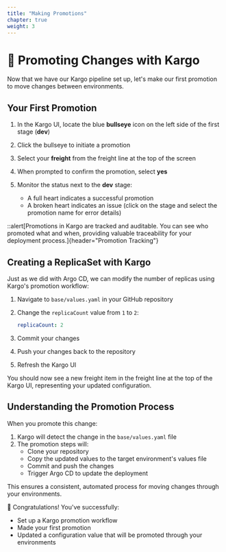 ```yaml
---
title: "Making Promotions"
chapter: true
weight: 3
---
```


# 🚀 Promoting Changes with Kargo

Now that we have our Kargo pipeline set up, let's make our first promotion to move changes between environments.

## Your First Promotion



1. In the Kargo UI, locate the blue **bullseye** icon on the left side of the first stage (**dev**)
   
2. Click the bullseye to initiate a promotion

3. Select your **freight** from the freight line at the top of the screen

4. When prompted to confirm the promotion, select **yes**

5. Monitor the status next to the **dev** stage:
   - A full heart indicates a successful promotion
   - A broken heart indicates an issue (click on the stage and select the promotion name for error details)


::alert[Promotions in Kargo are tracked and auditable. You can see who promoted what and when, providing valuable traceability for your deployment process.]{header="Promotion Tracking"}

## Creating a ReplicaSet with Kargo

Just as we did with Argo CD, we can modify the number of replicas using Kargo's promotion workflow:



1. Navigate to `base/values.yaml` in your GitHub repository

2. Change the `replicaCount` value from `1` to `2`:

   ```yaml
   replicaCount: 2
   ```

3. Commit your changes

4. Push your changes back to the repository

5. Refresh the Kargo UI


You should now see a new freight item in the freight line at the top of the Kargo UI, representing your updated configuration.

## Understanding the Promotion Process

When you promote this change:

1. Kargo will detect the change in the `base/values.yaml` file
2. The promotion steps will:
   - Clone your repository
   - Copy the updated values to the target environment's values file
   - Commit and push the changes
   - Trigger Argo CD to update the deployment

This ensures a consistent, automated process for moving changes through your environments.

🎉 Congratulations! You've successfully:
- Set up a Kargo promotion workflow
- Made your first promotion
- Updated a configuration value that will be promoted through your environments
